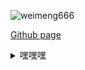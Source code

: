 ![weimeng666](https://github-readme-stats.vercel.app/api?username=weimeng666&show_icons=true&theme=gruvbox)

[Github page](https://weime.ng/)

<details>
  <summary>嘿嘿嘿</summary>
  啥都没有，哈哈哈 
</details>
